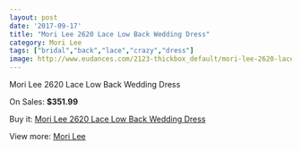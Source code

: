 ```yaml
---
layout: post
date: '2017-09-17'
title: "Mori Lee 2620 Lace Low Back Wedding Dress"
category: Mori Lee
tags: ["bridal","back","lace","crazy","dress"]
image: http://www.eudances.com/2123-thickbox_default/mori-lee-2620-lace-low-back-wedding-dress.jpg
---
```

Mori Lee 2620 Lace Low Back Wedding Dress

On Sales: **$351.99**
<a href="https://www.eudances.com/en/mori-lee/714-mori-lee-2620-lace-low-back-wedding-dress.html"><amp-img layout="responsive" width="600" height="600" src="//www.eudances.com/2123-thickbox_default/mori-lee-2620-lace-low-back-wedding-dress.jpg" alt="Mori Lee 2620 Lace Low Back Wedding Dress 0" /></a>
<a href="https://www.eudances.com/en/mori-lee/714-mori-lee-2620-lace-low-back-wedding-dress.html"><amp-img layout="responsive" width="600" height="600" src="//www.eudances.com/2126-thickbox_default/mori-lee-2620-lace-low-back-wedding-dress.jpg" alt="Mori Lee 2620 Lace Low Back Wedding Dress 1" /></a>
<a href="https://www.eudances.com/en/mori-lee/714-mori-lee-2620-lace-low-back-wedding-dress.html"><amp-img layout="responsive" width="600" height="600" src="//www.eudances.com/2125-thickbox_default/mori-lee-2620-lace-low-back-wedding-dress.jpg" alt="Mori Lee 2620 Lace Low Back Wedding Dress 2" /></a>
<a href="https://www.eudances.com/en/mori-lee/714-mori-lee-2620-lace-low-back-wedding-dress.html"><amp-img layout="responsive" width="600" height="600" src="//www.eudances.com/2124-thickbox_default/mori-lee-2620-lace-low-back-wedding-dress.jpg" alt="Mori Lee 2620 Lace Low Back Wedding Dress 3" /></a>

Buy it: [Mori Lee 2620 Lace Low Back Wedding Dress](https://www.eudances.com/en/mori-lee/714-mori-lee-2620-lace-low-back-wedding-dress.html "Mori Lee 2620 Lace Low Back Wedding Dress")

View more: [Mori Lee](https://www.eudances.com/en/9-mori-lee "Mori Lee")